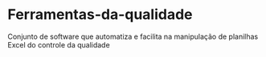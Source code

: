 # Ferramentas-da-qualidade
Conjunto de software que automatiza e facilita na manipulação de planilhas Excel do controle da qualidade
